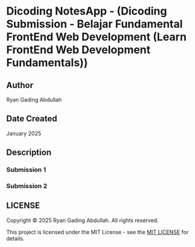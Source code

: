 # Dicoding NotesApp - (Dicoding Submission - Belajar Fundamental FrontEnd Web Development (Learn FrontEnd Web Development Fundamentals))

## Author

Ryan Gading Abdullah

## Date Created

January 2025

## Description

### Submission 1

### Submission 2

## LICENSE

Copyright &copy; 2025 Ryan Gading Abdullah. All rights reserved.

This project is licensed under the MIT License - see the [MIT LICENSE](LICENSE) for details.
